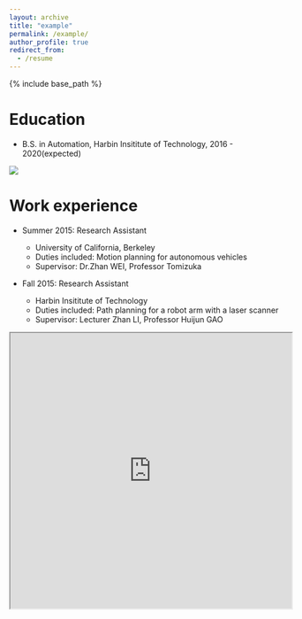 ```yaml
---
layout: archive
title: "example"
permalink: /example/
author_profile: true
redirect_from:
  - /resume
---
```


{% include base_path %}

Education
======
* B.S. in Automation, Harbin Insititute of Technology, 2016 - 2020(expected)

<img src='/images/500x300.png'>

Work experience
======
* Summer 2015: Research Assistant
  * University of California, Berkeley
  * Duties included: Motion planning for autonomous vehicles
  * Supervisor: Dr.Zhan WEI, Professor Tomizuka

* Fall 2015: Research Assistant
  * Harbin Insititute of Technology
  * Duties included: Path planning for a robot arm with a laser scanner
  * Supervisor: Lecturer Zhan LI, Professor Huijun GAO
  
 <iframe height=498 width=510 src="https://www.youtube.com/watch?v=ZuxucB-W1rk">
  
Skills
======
* Robot operating system
* C++/C
  * Opencv for visualization
  * Matplotlib
* Basic Python coding ability


Publications
======
  <ul>{% for post in site.publications %}
    {% include archive-single-cv.html %}
  {% endfor %}</ul>
  
Talks
======
  <ul>{% for post in site.talks %}
    {% include archive-single-talk-cv.html %}
  {% endfor %}</ul>
  
Volunteering
======
  <ul>{% for post in site.teaching %}
    {% include archive-single-cv.html %}
  {% endfor %}</ul>
  
Service and leadership
======
* Currently signed in to 43 different slack teams
